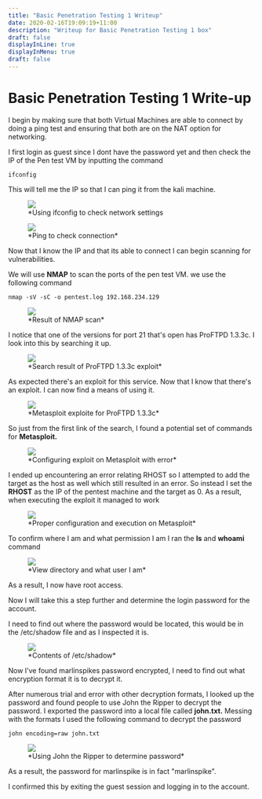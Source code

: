 ```yaml
---
title: "Basic Penetration Testing 1 Writeup"
date: 2020-02-16T19:09:19+11:00
description: "Writeup for Basic Penetration Testing 1 box"
draft: false
displayInLine: true
displayInMenu: true
draft: false
---
```


# Basic Penetration Testing 1 Write-up

I begin by making sure that both Virtual Machines are able to connect by doing a ping test and ensuring that both are on the NAT option for networking.

I first login as guest since I dont have the password yet and then check the IP of the Pen test VM by inputting the command 

    ifconfig

This will tell me the IP so that I can ping it from the kali machine.

<figure>
<img src="/img/Basic.png" >
<figcaption>
*Using ifconfig to check network settings
</figcaption>
</figure>

<figure>
<img src="/img/Basic1.png" >
<figcaption>
*Ping to check connection*
</figcaption>
</figure>

Now that I know the IP and that its able to connect I can begin scanning for vulnerabilities.

We will use **NMAP** to scan the ports of the pen test VM. we use the following command

    nmap -sV -sC -o pentest.log 192.168.234.129

<figure>
<img src="/img/Basic2.png" >
<figcaption>
*Result of NMAP scan*
</figcaption>
</figure>

I notice that one of the versions for port 21 that's open has ProFTPD 1.3.3c. I look into this by searching it up.

<figure>
<img src="/img/Basic3.png" >
<figcaption>
*Search result of ProFTPD 1.3.3c exploit*
</figcaption>
</figure>

As expected there's an exploit for this service. Now that I know that there's an exploit. I can now find a means of using it.

<figure>
<img src="/img/Basic4.png" >
<figcaption>
*Metasploit exploite for ProFTPD 1.3.3c*
</figcaption>
</figure>

So just from the first link of the search, I found a potential set of commands for **Metasploit.** 

<figure>
<img src="/img/Basic5.png" >
<figcaption>
*Configuring exploit on Metasploit with error*
</figcaption>
</figure>

I ended up encountering an error relating RHOST so I attempted to add the target as the host as well which still resulted in an error. So instead I set the **RHOST** as the IP of the pentest machine and the target as 0. As a result, when executing the exploit it managed to work

<figure>
<img src="/img/Basic6.png" >
<figcaption>
*Proper configuration and execution on Metasploit*
</figcaption>
</figure>

To confirm where I am and what permission I am I ran the **ls** and **whoami** command

<figure>
<img src="/img/Basic7.png" >
<figcaption>
*View directory and what user I am*
</figcaption>
</figure>

As a result, I now have root access.

Now I will take this a step further and determine the login password for the account.

I need to find out where the password would be located, this would be in the /etc/shadow file and as I inspected it is.

<figure>
<img src="/img/Basic8.png" >
<figcaption>
*Contents of /etc/shadow*
</figcaption>
</figure>

Now I’ve found marlinspikes password encrypted, I need to find out what encryption format it is to decrypt it.

After numerous trial and error with other decryption formats, I looked up the password and found people to use John the Ripper to decrypt the password. I exported the password into a local file called **john.txt.** Messing with the formats I used the following command to decrypt the password

    john encoding=raw john.txt

<figure>
<img src="/img/Basic9.png" >
<figcaption>
*Using John the Ripper to determine password*
</figcaption>
</figure>

As a result, the password for marlinspike is in fact "marlinspike".

I confirmed this by exiting the guest session and logging in to the account.
